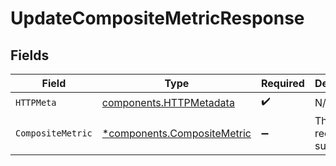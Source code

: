 # UpdateCompositeMetricResponse


## Fields

| Field                                                                     | Type                                                                      | Required                                                                  | Description                                                               |
| ------------------------------------------------------------------------- | ------------------------------------------------------------------------- | ------------------------------------------------------------------------- | ------------------------------------------------------------------------- |
| `HTTPMeta`                                                                | [components.HTTPMetadata](../../models/components/httpmetadata.md)        | :heavy_check_mark:                                                        | N/A                                                                       |
| `CompositeMetric`                                                         | [*components.CompositeMetric](../../models/components/compositemetric.md) | :heavy_minus_sign:                                                        | The request has succeeded.                                                |